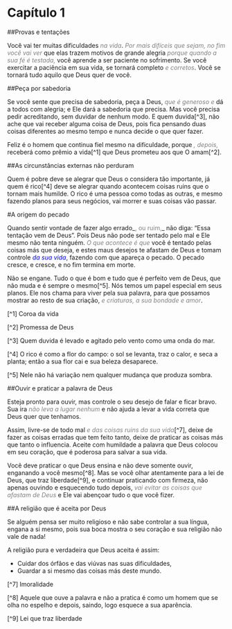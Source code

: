 # Capítulo 1

##Provas e tentações

Você vai ter muitas dificuldades _<font color="gray">na vida</font>_. _<font color="gray">Por mais difíceis que sejam, no fim você vai ver</font>_ que elas trazem motivos de  grande alegria _<font color="gray">porque quando a sua fé é testada,</font>_ você aprende a ser paciente no sofrimento. Se você exercitar a paciência em sua vida, se tornará completo _<font color="gray">e corretos</font>_. Você se tornará tudo aquilo que Deus quer de você.

##Peça por sabedoria

Se você sente que precisa de sabedoria, peça a Deus, _<font color="gray">que é generoso e</font>_ dá a todos com alegria; e Ele dará a sabedoria que precisa. Mas você precisa pedir acreditando, sem duvidar de nenhum modo. E quem duvida[^3], não ache que vai receber alguma coisa de Deus, pois fica pensando duas coisas diferentes ao mesmo tempo e nunca decide o que quer fazer.

Feliz é o homem que continua fiel mesmo na dificuldade, porque _<font color="gray">, depois,</font>_ receberá como prêmio a vida[^1] que Deus prometeu aos que O amam[^2].

##As circunstâncias externas não perduram

Quem é pobre deve se alegrar que Deus o considera tão importante, já quem é rico[^4] deve se alegrar quando acontecem coisas ruins que o tornam mais humilde. O rico é uma pessoa como todas as outras, e mesmo fazendo planos para seus negócios, vai morrer e suas coisas vão passar.

#A origem do pecado

Quando sentir vontade de fazer algo errado_<font color="gray">, ou ruim,</font>_ não diga: “Essa tentação vem de Deus”. Pois Deus não pode ser tentado pelo mal e Ele mesmo não tenta ninguém. _<font color="gray">O que acontece é que</font>_ você é tentado pelas coisas más que deseja, e estes maus desejos te afastam de Deus e tomam controle _<font color="blue">da sua vida</font>_, fazendo com que apareça o pecado. O pecado cresce, e cresce, e no fim termina em morte.

Não se engane. Tudo o que é bom e tudo que é perfeito vem de Deus, que não muda e é sempre o mesmo[^5]. Nós temos um papel especial em seus planos. Ele nos chama para viver pela sua palavra, para que possamos mostrar ao resto de sua criação, _<font color="gray"> e criaturas, a sua bondade e amor</font>_.

[^1] Coroa da vida

[^2] Promessa de Deus

[^3] Quem duvida é levado e agitado pelo vento como uma onda do mar.

[^4] O rico é como a flor do campo: o sol se levanta, traz o calor, e seca a planta; então a sua flor cai e sua beleza desaparece.

[^5] Nele não há variação nem qualquer mudança que produza sombra.

##Ouvir e praticar a palavra de Deus

Esteja pronto para ouvir, mas controle o seu desejo de falar e ficar bravo. Sua ira _<font color="gray"> não leva a lugar nenhum</font>_ e não ajuda a levar a vida correta que Deus quer que tenhamos.

Assim, livre-se de todo mal _<font color="gray">e das coisas ruins da sua vida</font>_[^7], deixe de fazer as coisas erradas que tem feito tanto, deixe de praticar as coisas más que tanto o influencia. Aceite com humildade a palavra que Deus colocou em seu coração, que é poderosa para salvar a sua vida.

Você deve praticar o que Deus ensina e não deve somente ouvir, enganando a você mesmo[^8]. Mas se você olhar atentamente para a lei de Deus, que traz liberdade[^9], e continuar praticando com firmeza, não apenas ouvindo e esquecendo tudo depois, _<font color="gray">vai evitar as coisas que afastam de Deus</font>_ e Ele vai abençoar tudo o que você fizer.

##A religião que é aceita por Deus

Se alguém pensa ser muito religioso e não sabe controlar a sua língua, engana a si mesmo, pois sua boca mostra o seu coração e sua religião não vale de nada!

A religião pura e verdadeira que Deus aceita é assim:
* Cuidar dos órfãos e das viúvas nas suas dificuldades,
* Guardar a si mesmo das coisas más deste mundo.

[^7] Imoralidade

[^8] Aquele que ouve a palavra e não a pratica é como um homem que se olha no espelho e depois, saindo, logo esquece a sua aparência.

[^9] Lei que traz liberdade